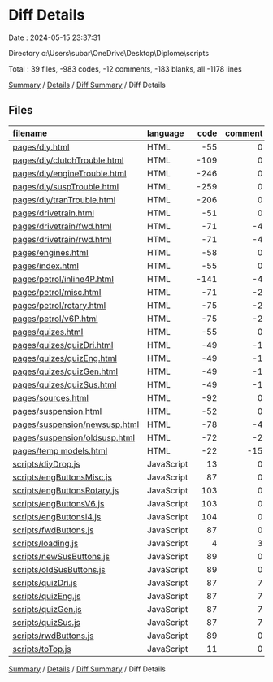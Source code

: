 # Diff Details

Date : 2024-05-15 23:37:31

Directory c:\\Users\\subar\\OneDrive\\Desktop\\Diplome\\scripts

Total : 39 files,  -983 codes, -12 comments, -183 blanks, all -1178 lines

[Summary](results.md) / [Details](details.md) / [Diff Summary](diff.md) / Diff Details

## Files
| filename | language | code | comment | blank | total |
| :--- | :--- | ---: | ---: | ---: | ---: |
| [pages/diy.html](/pages/diy.html) | HTML | -55 | 0 | -10 | -65 |
| [pages/diy/clutchTrouble.html](/pages/diy/clutchTrouble.html) | HTML | -109 | 0 | -14 | -123 |
| [pages/diy/engineTrouble.html](/pages/diy/engineTrouble.html) | HTML | -246 | 0 | -25 | -271 |
| [pages/diy/suspTrouble.html](/pages/diy/suspTrouble.html) | HTML | -259 | 0 | -28 | -287 |
| [pages/diy/tranTrouble.html](/pages/diy/tranTrouble.html) | HTML | -206 | 0 | -25 | -231 |
| [pages/drivetrain.html](/pages/drivetrain.html) | HTML | -51 | 0 | -14 | -65 |
| [pages/drivetrain/fwd.html](/pages/drivetrain/fwd.html) | HTML | -71 | -4 | -18 | -93 |
| [pages/drivetrain/rwd.html](/pages/drivetrain/rwd.html) | HTML | -71 | -4 | -18 | -93 |
| [pages/engines.html](/pages/engines.html) | HTML | -58 | 0 | -14 | -72 |
| [pages/index.html](/pages/index.html) | HTML | -55 | 0 | -10 | -65 |
| [pages/petrol/inline4P.html](/pages/petrol/inline4P.html) | HTML | -141 | -4 | -39 | -184 |
| [pages/petrol/misc.html](/pages/petrol/misc.html) | HTML | -71 | -2 | -16 | -89 |
| [pages/petrol/rotary.html](/pages/petrol/rotary.html) | HTML | -75 | -2 | -17 | -94 |
| [pages/petrol/v6P.html](/pages/petrol/v6P.html) | HTML | -75 | -2 | -17 | -94 |
| [pages/quizes.html](/pages/quizes.html) | HTML | -55 | 0 | -8 | -63 |
| [pages/quizes/quizDri.html](/pages/quizes/quizDri.html) | HTML | -49 | -1 | -3 | -53 |
| [pages/quizes/quizEng.html](/pages/quizes/quizEng.html) | HTML | -49 | -1 | -3 | -53 |
| [pages/quizes/quizGen.html](/pages/quizes/quizGen.html) | HTML | -49 | -1 | -3 | -53 |
| [pages/quizes/quizSus.html](/pages/quizes/quizSus.html) | HTML | -49 | -1 | -3 | -53 |
| [pages/sources.html](/pages/sources.html) | HTML | -92 | 0 | -13 | -105 |
| [pages/suspension.html](/pages/suspension.html) | HTML | -52 | 0 | -14 | -66 |
| [pages/suspension/newsusp.html](/pages/suspension/newsusp.html) | HTML | -78 | -4 | -18 | -100 |
| [pages/suspension/oldsusp.html](/pages/suspension/oldsusp.html) | HTML | -72 | -2 | -17 | -91 |
| [pages/temp models.html](/pages/temp%20models.html) | HTML | -22 | -15 | -14 | -51 |
| [scripts/diyDrop.js](/scripts/diyDrop.js) | JavaScript | 13 | 0 | 0 | 13 |
| [scripts/engButtonsMisc.js](/scripts/engButtonsMisc.js) | JavaScript | 87 | 0 | 12 | 99 |
| [scripts/engButtonsRotary.js](/scripts/engButtonsRotary.js) | JavaScript | 103 | 0 | 12 | 115 |
| [scripts/engButtonsV6.js](/scripts/engButtonsV6.js) | JavaScript | 103 | 0 | 12 | 115 |
| [scripts/engButtonsi4.js](/scripts/engButtonsi4.js) | JavaScript | 104 | 0 | 11 | 115 |
| [scripts/fwdButtons.js](/scripts/fwdButtons.js) | JavaScript | 87 | 0 | 12 | 99 |
| [scripts/loading.js](/scripts/loading.js) | JavaScript | 4 | 3 | 0 | 7 |
| [scripts/newSusButtons.js](/scripts/newSusButtons.js) | JavaScript | 89 | 0 | 11 | 100 |
| [scripts/oldSusButtons.js](/scripts/oldSusButtons.js) | JavaScript | 89 | 0 | 11 | 100 |
| [scripts/quizDri.js](/scripts/quizDri.js) | JavaScript | 87 | 7 | 21 | 115 |
| [scripts/quizEng.js](/scripts/quizEng.js) | JavaScript | 87 | 7 | 21 | 115 |
| [scripts/quizGen.js](/scripts/quizGen.js) | JavaScript | 87 | 7 | 21 | 115 |
| [scripts/quizSus.js](/scripts/quizSus.js) | JavaScript | 87 | 7 | 21 | 115 |
| [scripts/rwdButtons.js](/scripts/rwdButtons.js) | JavaScript | 89 | 0 | 12 | 101 |
| [scripts/toTop.js](/scripts/toTop.js) | JavaScript | 11 | 0 | 1 | 12 |

[Summary](results.md) / [Details](details.md) / [Diff Summary](diff.md) / Diff Details